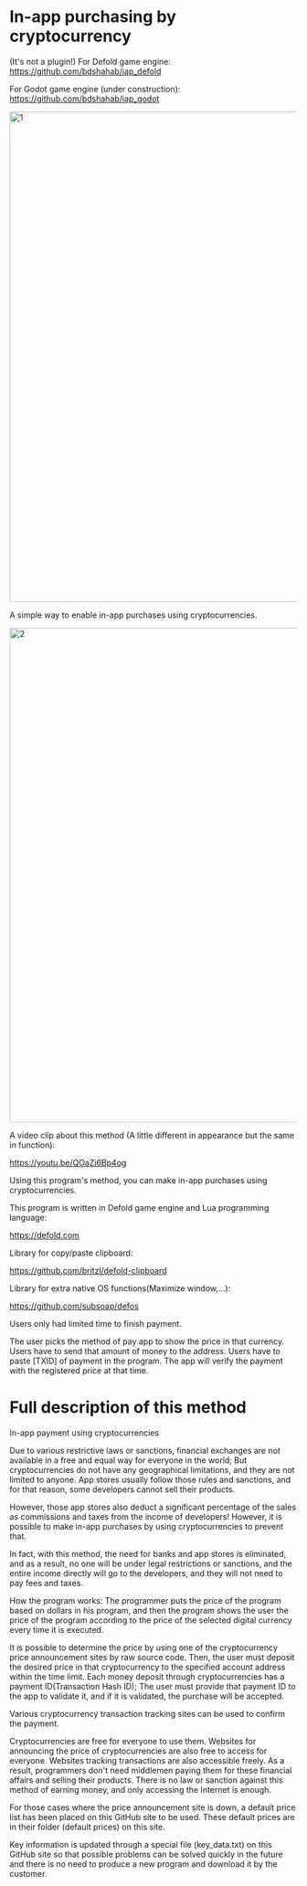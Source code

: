 # In-app purchasing by cryptocurrency

(It's not a plugin!)
For Defold game engine:
https://github.com/bdshahab/iap_defold

For Godot game engine (under construction):
https://github.com/bdshahab/iap_godot


<img width="859" alt="1" src="https://github.com/bdshahab/in-app-purchasing-by-crypto/assets/17976016/e7ee57fe-dc7a-401c-8395-848e584e5ec8">


A simple way to enable in-app purchases using cryptocurrencies.

<img width="866" alt="2" src="https://github.com/bdshahab/in-app-purchasing-by-crypto/assets/17976016/a019ad1c-8f7f-4c4a-a220-5c55add9323f">


A video clip about this method (A little different in appearance but the same in function):

https://youtu.be/QOaZi6Bp4og


Using this program's method, you can make in-app purchases using cryptocurrencies.

This program is written in Defold game engine and Lua programming language:


https://defold.com

Library for copy/paste clipboard:

https://github.com/britzl/defold-clipboard

Library for extra native OS functions(Maximize window,...):

https://github.com/subsoap/defos


Users only had limited time to finish payment.

The user picks the method of pay
app to show the price in that currency.
Users have to send that amount of money to the address.
Users have to paste [TXID] of payment in the program.
The app will verify the payment with the registered price at that time.

# Full description of this method

In-app payment using cryptocurrencies

Due to various restrictive laws or sanctions, financial exchanges are not available in a free and equal way for everyone in the world; But cryptocurrencies do not have any geographical limitations, and they are not limited to anyone. App stores usually follow those rules and sanctions, and for that reason, some developers cannot sell their products.

However, those app stores also deduct a significant percentage of the sales as commissions and taxes from the income of developers! However, it is possible to make in-app purchases by using cryptocurrencies to prevent that.

In fact, with this method, the need for banks and app stores is eliminated, and as a result, no one will be under legal restrictions or sanctions, and the entire income directly will go to the developers, and they will not need to pay fees and taxes.

How the program works: The programmer puts the price of the program based on dollars in his program, and then the program shows the user the price of the program according to the price of the selected digital currency every time it is executed.

It is possible to determine the price by using one of the cryptocurrency price announcement sites by raw source code. Then, the user must deposit the desired price in that cryptocurrency to the specified account address within the time limit. Each money deposit through cryptocurrencies has a payment ID(Transaction Hash ID); The user must provide that payment ID to the app to validate it, and if it is validated, the purchase will be accepted.

Various cryptocurrency transaction tracking sites can be used to confirm the payment.

Cryptocurrencies are free for everyone to use them. Websites for announcing the price of cryptocurrencies are also free to access for everyone. Websites tracking transactions are also accessible freely. As a result, programmers don't need middlemen paying them for these financial affairs and selling their products. There is no law or sanction against this method of earning money, and only accessing the Internet is enough.

For those cases where the price announcement site is down, a default price list has been placed on this GitHub site to be used.
These default prices are in their folder (default prices) on this site.

Key information is updated through a special file (key_data.txt) on this GitHub site so that possible problems can be solved quickly in the future and there is no need to produce a new program and download it by the customer.
